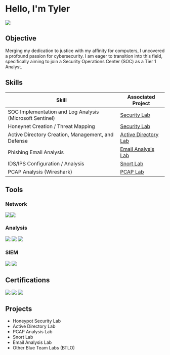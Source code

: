 # Hello, I'm Tyler
<a href="https://www.linkedin.com/in/TyDusseau/"><img src="https://img.shields.io/badge/-LinkedIn-0072b1?&style=for-the-badge&logo=linkedin&logoColor=white" /></a>

## Objective

Merging my dedication to justice with my affinity for computers, I uncovered a profound passion for cybersecurity. I am eager to transition into this field, specifically aiming to join a Security Operations Center (SOC) as a Tier 1 Analyst.

## Skills

| Skill                                         | Associated Project         |
|-----------------------------------------------|----------------------------|
| SOC Implementation and Log Analysis (Microsoft Sentinel)          | <a href="https://github.com/TyDusseau/SecurityLab">Security Lab</a>|
| Honeynet Creation / Threat Mapping | <a href="https://github.com/TyDusseau/SecurityLab">Security Lab</a>|
| Active Directory Creation, Management, and Defense         | <a href="https://github.com/TyDusseau/ADLab">Active Directory Lab</a>|
| Phishing Email Analysis      | <a href="https://github.com/TyDusseau/Email_Analysis">Email Analysis Lab</a> |
| IDS/IPS Configuration / Analysis    | <a href="https://github.com/TyDusseau/Snort_Lab">Snort Lab</a> |
| PCAP Analysis (Wireshark)    | <a href="https://github.com/TyDusseau/PCAP">PCAP Lab</a> |

## Tools

### Network
<div>
  <a href="https://www.wireshark.org/" target="_blank"><img src="https://img.shields.io/badge/-Wireshark-1679A7?&style=for-the-badge&logo=Wireshark&logoColor=white" /></a                                                                                                                         
  <a href="https://snort.org/" target="_blank"><img src="https://img.shields.io/badge/-Snort-ff69b4?&style=for-the-badge&logo=Snort&logoColor=white" /></a>
</div>

### Analysis
<div>
  <a href="https://gchq.github.io/CyberChef/" target="_blank"><img src="https://img.shields.io/badge/-CyberChef-000000?&style=for-the-badge&logo=CyberChef&logoColor=white" /></a>
  <a href="https://notepad-plus-plus.org/" target="_blank"><img src="https://img.shields.io/badge/-Notepad++-4CAF50?&style=for-the-badge&logo=notepad%2B%2B&logoColor=white" /></a>
  <a href="https://mh-nexus.de/en/hxd/" target="_blank"><img src="https://img.shields.io/badge/-HxD-FF0000?&style=for-the-badge&logo=hxd&logoColor=white" /></a>
</div>

### SIEM
<div>
  <a href="https://azure.microsoft.com/en-us/products/microsoft-sentinel" target="_blank"><img src="https://img.shields.io/badge/-Microsoft_Sentinel-0078D4?&style=for-the-badge&logo=Microsoft&logoColor=white" /></a>
  <a href="https://www.splunk.com/" target="_blank"><img src="https://img.shields.io/badge/-Splunk-F76F00?&style=for-the-badge&logo=Splunk&logoColor=white" /></a>
</div>

## Certifications
<div>
  <a href="https://grow.google/certificates/cybersecurity" target="_blank"><img src="https://img.shields.io/badge/-Google_Cybersecurity_Professional-4285F4?&style=for-the-badge&logo=google&logoColor=white" /></a>
  <a href="https://www.qualys.com/training/course/vulnerability-management/" target="_blank"><img src="https://img.shields.io/badge/-Qualys_Vulnerability_Management_Detection_and_Response-FF0000?&style=for-the-badge&logo=Qualys&logoColor=white" /></a>
  <a href="https://training.fema.gov/is/courseoverview.aspx?code=IS-100.c" target="_blank"><img src="https://img.shields.io/badge/-FEMA_National_Incident_Management_System-000000?&style=for-the-badge&logoColor=white" /></a>
</div>

## Projects
- Honeypot Security Lab
- Active Directory Lab
- PCAP Analysis Lab
- Snort Lab
- Email Analysis Lab
- Other Blue Team Labs (BTLO)
